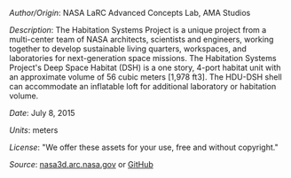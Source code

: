 *Author/Origin*: NASA LaRC Advanced Concepts Lab, AMA Studios

*Description*:
The Habitation Systems Project is a unique project from a multi-center team of NASA architects, scientists and engineers, working together to develop sustainable living quarters,
workspaces, and laboratories for next-generation space missions.
The Habitation Systems Project's Deep Space Habitat (DSH) is a one story, 4-port habitat unit with an approximate volume of 56 cubic meters [1,978 ft3].
The HDU-DSH shell can accommodate an inflatable loft for additional laboratory or habitation volume.

*Date*: July 8, 2015

*Units*: meters

*License*: "We offer these assets for your use, free and without copyright."

*Source*: [nasa3d.arc.nasa.gov](https://nasa3d.arc.nasa.gov/detail/nmss-hdu) or [GitHub](https://github.com/nasa/NASA-3D-Resources/tree/master/3D%20Models/Habitat%20Demonstration%20Unit)

